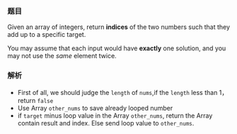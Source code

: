 ### 题目

Given an array of integers, return **indices** of the two numbers such that they add up to a specific target.

You may assume that each input would have **exactly** one solution, and you may not use the *same* element twice.

### 解析

- First of all, we should judge the `length` of `nums`,if the `length` less than 1，return `false`
- Use Array `other_nums` to save already looped number
- if `target` minus loop value in the Array `other_nums`, return the Array contain result and index. Else send loop value to `other_nums`.